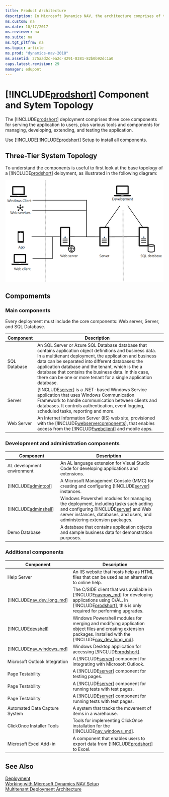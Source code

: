 ```yaml
---
title: Product Architecture
description: In Microsoft Dynamics NAV, the architecture comprises of three core components, and various additional tools and components.
ms.custom: na
ms.date: 10/17/2017
ms.reviewer: na
ms.suite: na
ms.tgt_pltfrm: na
ms.topic: article
ms.prod: "dynamics-nav-2018"
ms.assetid: 275aad2c-ea2c-4291-8381-82b0b92dc1a0
caps.latest.revision: 29
manager: edupont
---
```

# [!INCLUDE[prodshort](../developer/includes/prodshort.md)] Component and Sytem Topology

The [!INCLUDE[prodshort](../developer/includes/prodshort.md)] deployment comprises three core components for serving the application to users, plus various tools and components for managing, developing, extending, and testing the application.

Use [!INCLUDE[!INCLUDE[prodshort](../developer/includes/prodshort.md)] Setup to install all components.  

## Three-Tier System Topology
 
To understand the components is useful to first look at the base topology of a [!INCLUDE[prodshort](../developer/includes/prodshort.md)] deloyment, as illustrated in the following diagram:

![Architecture overview](../media/architecture-overview.png "Architecture overview")  


## Compomemts

### Main components

Every deployment must include the core components: Web server, Server, and SQL Database. 

|Component|Description|   |
|---------|-----------|---|
|SQL Database|An SQL Server or Azure SQL Database database that contains application object definitions and business data. In a multitenant deployment, the application and business data can be separated into different databases: the application database and the tenant, which is the a database that contains the business data. In this case, there can be one or more tenant for a single application database.||
|Server|[!INCLUDE[server](../developer/includes/server.md)] is a .NET-based Windows Service application that uses Windows Communication Framework to handle communication between clients and databases. It controls authentication, event logging, scheduled tasks, reporting and more.||
|Web Server|An Internet Information Server (IIS) web site, provisioned with the [!INCLUDE[webservercomponents](../developer/includes/webservercomponents.md)], that enables access from the [!INCLUDE[webclient](../developer/includes/webclient.md)] and mobile apps.||

### Development and administration components

|Component|Description|   |
|---------|-----------|---|
|AL development environment|An AL language extension for Visual Studio Code for developing applications and extensions.||
|[!INCLUDE[admintool](../developer/includes/admintool.md)]|A Microsoft Management Console (MMC) for creating and configuring [!INCLUDE[server](../developer/includes/server.md)] instances.||
|[!INCLUDE[adminshell](../developer/includes/adminshell.md)]|Windows Powershell modules for managing the deployment, including tasks such adding and configuring [!INCLUDE[server](../developer/includes/server.md)] and Web server instances, databases, and users, and administering extension packages.||
|Demo Database|A database that contains application objects and sample business data for demonstration purposes.||

### Additional components

|Component|Description|   |
|---------|-----------|---|
|Help Server|An IIS website that hosts help as HTML files that can be used as an alternative to online help.||
|[!INCLUDE[nav_dev_long_md](../developer/includes/nav_dev_long_md)]|The C/SIDE client that was available in [!INCLUDE[navnow_md](../developer/includes/navnow_md)] for developing applications using C/AL. In [!INCLUDE[prodshort](../developer/includes/prodshort.md)], this is only required for performing upgrades.||
|[!INCLUDE[devshell](../developer/includes/devshell.md)]|Windows Powershell modules for merging and modifying application object files and creating extension packages. Installed with the [!INCLUDE[nav_dev_long_md](../developer/includes/nav_dev_long_md)].||
|[!INCLUDE[nav_windows_md](../developer/includes/nav_windows_md.md)]|Windows Desktop application for accessing [!INCLUDE[prodshort](../developer/includes/prodshort.md)].||
|Microsoft Outlook Integration|A [!INCLUDE[server](../developer/includes/server.md)] component for integrating with Microsoft Outlook.||
|Page Testability|A [!INCLUDE[server](../developer/includes/server.md)] component for testing pages.||
|Page Testability|A [!INCLUDE[server](../developer/includes/server.md)] component for running tests with test pages.||
|Page Testability|A [!INCLUDE[server](../developer/includes/server.md)] component for running tests with test pages.||
|Automated Data Capture System|A system that tracks the movement of items in a warehouse.||
|ClickOnce Installer Tools|Tools for implementing ClickOnce installation for the [!INCLUDE[nav_windows_md](../developer/includes/nav_windows_md.md)].||
|Microsoft Excel Add-in|A component that enables users to export data from [!INCLUDE[prodshort](../developer/includes/prodshort.md)] to Excel.||




<!--
1.  The [!INCLUDE[rtc](../developer/includes/rtc_md.md)] is the *client tier*, which includes a [!INCLUDE[nav_windows](../developer/includes/nav_windows_md.md)] and a [!INCLUDE[nav_web](../developer/includes/nav_web_md.md)].  

     In addition to the [!INCLUDE[rtc](../developer/includes/rtc_md.md)], [!INCLUDE[prodshort](../developer/includes/prodshort.md)] also supports additional client types, including web service clients and a NAS services client for programmatic access. For details on the various client types, see [Client Types](Client-Types.md).  

2.  [!INCLUDE[nav_server](../developer/includes/nav_server_md.md)] is the *middle or server tier*, managing all business logic and communication.  

3.  SQL Server, augmented by [!INCLUDE[prodshort](../developer/includes/prodshort.md)] database components, is the *data tier*.  

     If you deploy [!INCLUDE[navnow](../developer/includes/navnow_md.md)] in a multitenant deployment architecture, the data tier consists of an application database and one or more tenant databases.  
-->
<!-- 
> [!IMPORTANT]  
>  When you install [!INCLUDE[prodshort](../developer/includes/prodshort.md)], all components must be from the same version and build of [!INCLUDE[navnow](../developer/includes/navnow_md.md)] for the software to run correctly.

You can have multiple instances of any of the core components in a production environment. The following diagram shows a simple installation with two [!INCLUDE[nav_windows](../developer/includes/nav_windows_md.md)]s and a [!INCLUDE[nav_web](../developer/includes/nav_web_md.md)] connecting to a single [!INCLUDE[nav_server](../developer/includes/nav_server_md.md)] computer, which in turn connects to a computer with SQL Server and the [!INCLUDE[navnow](../developer/includes/navnow_md.md)] database components.  

 ![The RoleTailored architecture.](media/NAV_RoleTailoredArchitecture.png "NAV\_RoleTailoredArchitecture")  

 Some common configurations are:  

-   All three components on the same computer. This is the configuration for a demo install, and is also typical for a development environment, so that a developer can work on [!INCLUDE[navnow](../developer/includes/navnow_md.md)] applications without worrying about network connections and inter-component security. See [Walkthrough: Installing the Demo Version](Walkthrough--Installing-the-Demo-Version.md).  

-   [!INCLUDE[rtc](../developer/includes/rtc_md.md)] and [!INCLUDE[nav_server](../developer/includes/nav_server_md.md)] on the same computer, data tier on a separate computer. This scenario is described in [Walkthrough: Installing the Three Tiers On Two Computers](Walkthrough--Installing-the-Three-Tiers-On-Two-Computers.md).  

-   Each of the three tiers on a separate computer. This scenario is described in [Walkthrough: Installing the Three Tiers on Three Computers](Walkthrough--Installing-the-Three-Tiers-on-Three-Computers.md).  

## Additional Components  
 In addition to the three core components, there are additional components that enhance or supplement the core components.  

|Component|Purpose|  
|---------------|-------------|  
|[Microsoft Dynamics NAV Help Server](Microsoft-Dynamics-NAV-Help-Server.md)|A website with the Help content for [!INCLUDE[navnow](../developer/includes/navnow_md.md)] in the languages that your version of [!INCLUDE[navnow](../developer/includes/navnow_md.md)] includes. You can deploy a single Help Server for all users, or customer-specific Help Servers, depending on your requirements.|  
|Web Server Components. See [How to: Install the Web Server Components](How-to--Install-the-Web-Server-Components.md).|The components that are needed to enable [!INCLUDE[nav_web](../developer/includes/nav_web_md.md)]s to connect with a browser.|  
|[Microsoft Dynamics NAV Server Administration Tool](Microsoft-Dynamics-NAV-Server-Administration-Tool.md)|A tool for configuring and managing [!INCLUDE[nav_server](../developer/includes/nav_server_md.md)] and [!INCLUDE[navnow](../developer/includes/navnow_md.md)] sites.|  
|[Development Environment (C/SIDE)](Development-Environment--C-SIDE-.md)|The Development Environment for creating and modifying [!INCLUDE[navnow](../developer/includes/navnow_md.md)] applications in C/AL.|  
|[Microsoft Office Outlook Add-In](Microsoft-Office-Outlook-Add-In.md)|A component for synchronizing data, such as to-dos, contacts, and tasks, between [!INCLUDE[navnow](../developer/includes/navnow_md.md)] and Outlook.|  
|[Automated Data Capture System](Automated-Data-Capture-System.md)|A [!INCLUDE[navnow](../developer/includes/navnow_md.md)] tool for accurately capturing data for inbound, outbound, and internal documents, primarily in connection with warehouse activities. With ADCS, company employees use handheld devices and radio frequency technology to continuously validate warehouse inventories.|  
|ClickOnce Installer Tools. See [Deploying Microsoft Dynamics NAV Using ClickOnce](Deploying-Microsoft-Dynamics-NAV-Using-ClickOnce.md).|A set of tools designed to create ClickOnce deployments for applications for the [!INCLUDE[nav_windows](../developer/includes/nav_windows_md.md)].| 

--> 

## See Also  
 [Deployment](Deployment.md)   
 [Working with Microsoft Dynamics NAV Setup](Working-with-Microsoft-Dynamics-NAV-Setup.md)   
 [Multitenant Deployment Architecture](Multitenant-Deployment-Architecture.md)
